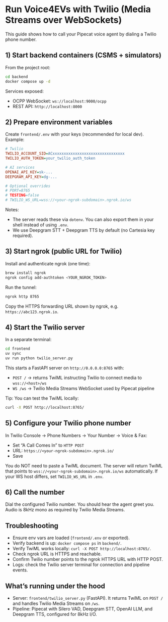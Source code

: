 # Run Voice4EVs with Twilio (Media Streams over WebSockets)

This guide shows how to call your Pipecat voice agent by dialing a Twilio phone number.

## 1) Start backend containers (CSMS + simulators)

From the project root:

```bash
cd backend
docker compose up -d
```

Services exposed:
- OCPP WebSocket: `ws://localhost:9000/ocpp`
- REST API: `http://localhost:8000`

## 2) Prepare environment variables

Create `frontend/.env` with your keys (recommended for local dev). Example:

```ini
# Twilio
TWILIO_ACCOUNT_SID=ACxxxxxxxxxxxxxxxxxxxxxxxxxxxxxxxx
TWILIO_AUTH_TOKEN=your_twilio_auth_token

# AI services
OPENAI_API_KEY=sk-...
DEEPGRAM_API_KEY=dg-...

# Optional overrides
# PORT=8765
# TESTING=false
# TWILIO_WS_URL=wss://<your-ngrok-subdomain>.ngrok.io/ws
```

Notes:
- The server reads these via `dotenv`. You can also export them in your shell instead of using `.env`.
- We use Deepgram STT + Deepgram TTS by default (no Cartesia key required).

## 3) Start ngrok (public URL for Twilio)

Install and authenticate ngrok (one time):

```bash
brew install ngrok
ngrok config add-authtoken <YOUR_NGROK_TOKEN>
```

Run the tunnel:

```bash
ngrok http 8765
```

Copy the HTTPS forwarding URL shown by ngrok, e.g. `https://abc123.ngrok.io`.

## 4) Start the Twilio server

In a separate terminal:

```bash
cd frontend
uv sync
uv run python twilio_server.py
```

This starts a FastAPI server on `http://0.0.0.0:8765` with:
- `POST /` → returns TwiML instructing Twilio to connect media to `wss://<host>/ws`
- `WS /ws` → Twilio Media Streams WebSocket used by Pipecat pipeline

Tip: You can test the TwiML locally:

```bash
curl -X POST http://localhost:8765/
```

## 5) Configure your Twilio phone number

In Twilio Console → Phone Numbers → Your Number → Voice & Fax:
- Set “A Call Comes In” to `HTTP POST`
- URL: `https://<your-ngrok-subdomain>.ngrok.io/`
- Save

You do NOT need to paste a TwiML document. The server will return TwiML that points to `wss://<your-ngrok-subdomain>.ngrok.io/ws` automatically. If your WS host differs, set `TWILIO_WS_URL` in `.env`.

## 6) Call the number

Dial the configured Twilio number. You should hear the agent greet you. Audio is 8kHz mono as required by Twilio Media Streams.

## Troubleshooting

- Ensure env vars are loaded (`frontend/.env` or exported).
- Verify backend is up: `docker compose ps` in `backend/`.
- Verify TwiML works locally: `curl -X POST http://localhost:8765/`.
- Check ngrok URL is HTTPS and reachable.
- Confirm Twilio number points to the ngrok HTTPS URL with HTTP POST.
- Logs: check the Twilio server terminal for connection and pipeline events.

## What’s running under the hood

- Server: `frontend/twilio_server.py` (FastAPI). It returns TwiML on `POST /` and handles Twilio Media Streams on `/ws`.
- Pipeline: Pipecat with Silero VAD, Deepgram STT, OpenAI LLM, and Deepgram TTS, configured for 8kHz I/O.


